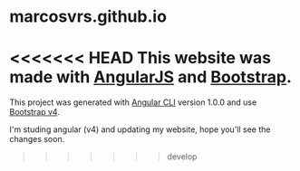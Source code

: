 # marcosvrs.github.io

<<<<<<< HEAD
This website was made with [AngularJS](https://angularjs.org/) and [Bootstrap](http://getbootstrap.com/).
=======
This project was generated with [Angular CLI](https://github.com/angular/angular-cli) version 1.0.0 and use [Bootstrap v4](http://v4-alpha.getbootstrap.com/).

I'm studing angular (v4) and updating my website, hope you'll see the changes soon.
>>>>>>> develop
